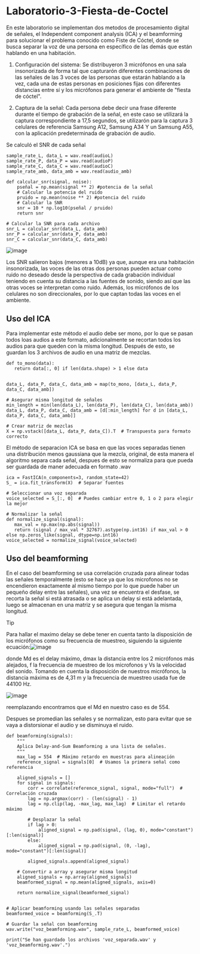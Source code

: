 # Laboratorio-3-Fiesta-de-Coctel

En este laboratorio se implementan dos metodos de procesamiento digital de señales, el Independent component analysis (ICA) y el beamforming para solucionar el problema conocido como Fiste de Cóctel, donde se busca separar la voz de una persona en específico de las demás que están hablando en una habitación.

1. Configuración del sistema:
Se distribuyeron 3 micrófonos en una sala insonorizada de forma tal que capturarón diferentes combinaciones de las señales de las 3 voces de las personas que estarán hablando a la vez, cada una de estas personas en posiciones fijas con diferentes distancias entre sí y los micrófonos para generar el ambiente de "fiesta de cóctel".

2. Captura de la señal:
Cada persona debe decir una frase diferente durante el tiempo de grabación de la señal, en este caso se utilizará la captura correspondiente a 17,5 segundos, se utilizarón para la captura 3 celulares de referencia Samsung A12, Samsung A34 Y un Samsung A55, con la aplicación predeterminada de grabación de audio.

Se calculó el SNR de cada señal
```
sample_rate_L, data_L = wav.read(audioL)
sample_rate_P, data_P = wav.read(audioP)
sample_rate_C, data_C = wav.read(audioC)
sample_rate_amb, data_amb = wav.read(audio_amb)

def calcular_snr(signal, noise):
    pseñal = np.mean(signal ** 2) #potencia de la señal
    # Calcular la potencia del ruido
    pruido = np.mean(noise ** 2) #potencia del ruido
    # Calcular la SNR
    snr = 10 * np.log10(pseñal / pruido)
    return snr

# Calcular la SNR para cada archivo
snr_L = calcular_snr(data_L, data_amb)
snr_P = calcular_snr(data_P, data_amb)
snr_C = calcular_snr(data_C, data_amb)
```

![image](https://github.com/user-attachments/assets/830c4f95-ee1e-4b68-bbcc-2aea0eb86b8c)

Los SNR salieron bajos (menores a 10dB) ya que, aunque era una habitación insonorizada, las voces de las otras dos personas pueden actuar como ruido no deseado desde la perspectiva de cada grabación individual teniendo en cuenta su distancia a las fuentes de sonido, siendo así que las otras voces se interpretan como ruido. Además, los micrófonos de los celulares no son direccionales, por lo que captan todas las voces en el ambiente.

## Uso del ICA
Para implementar este método el audio debe ser mono, por lo que se pasan todos loas audios a este formato, adicionalmente se recortan todos los audios para que queden con la misma longitud.
Después de esto, se guardan los 3 archivos de audio en una matriz de mezclas.
 ```
def to_mono(data):
    return data[:, 0] if len(data.shape) > 1 else data


data_L, data_P, data_C, data_amb = map(to_mono, [data_L, data_P, data_C, data_amb])

# Asegurar misma longitud de señales
min_length = min(len(data_L), len(data_P), len(data_C), len(data_amb))
data_L, data_P, data_C, data_amb = [d[:min_length] for d in [data_L, data_P, data_C, data_amb]]

# Crear matriz de mezclas
X = np.vstack([data_L, data_P, data_C]).T  # Transpuesta para formato correcto
```
El método de separacion ICA se basa en que las voces separadas tienen una distribución menos gaussiana que la mezcla, original, de esta manera el algoritmo separa cada señal, despues de esto se normaliza para que pueda ser guardada de maner adecuada en formato .wav

 ```
ica = FastICA(n_components=3, random_state=42)
S_ = ica.fit_transform(X)  # Separar fuentes

# Seleccionar una voz separada
voice_selected = S_[:, 0]  # Puedes cambiar entre 0, 1 o 2 para elegir la mejor

# Normalizar la señal
def normalize_signal(signal):
    max_val = np.max(np.abs(signal))
    return (signal / max_val * 32767).astype(np.int16) if max_val > 0 else np.zeros_like(signal, dtype=np.int16)
voice_selected = normalize_signal(voice_selected)
 ```
## Uso del beamforming
En el caso del beamforming se usa correlación cruzada para alinear todas las señales temporalmente (esto se hace ya que los microfonos no se encendieron exactamente al mismo tiempo por lo que puede haber un pequeño delay entre las señales), una vez se encuentra el desfase, se recorta la señal si está atrasada o se aplica un delay si está adelantada, luego se almacenan en una matriz y se asegura que tengan la misma longitud.
>[!TIP]
>Para hallar el maximo delay se debe tener en cuenta tanto la disposición de los micrófonos como su frecuencia de muestreo, siguiendo la siguiente ecuación:![image](https://github.com/user-attachments/assets/e621bdd4-25d1-4619-bdfe-a15634868710)

donde Md es el delay máximo, dmax la distancia entre los 2 micrófonos más alejados, f la frecuencia de muestreo de los microfonos y Vs la velocidad del sonido.
Tomando en cuenta la disposición de nuestros micrófonos, la distancia máxima es de 4,31 m y la frecuencia de muestreo usada fue de 44100 Hz.


![image](https://github.com/user-attachments/assets/a8a17081-13c5-4843-bbc1-aa7d0b4fe9ce)


reemplazando encontramos que el Md en nuestro caso es de 554.

Despues se promedian las señales y se normalizan, esto para evitar que se vaya a distorsionar el audio y se disminuya el ruido.
```
def beamforming(signals):
    """
    Aplica Delay-and-Sum Beamforming a una lista de señales.
    """
    max_lag = 554  # Máximo retardo en muestras para alineación
    reference_signal = signals[0]  # Usamos la primera señal como referencia

    aligned_signals = []
    for signal in signals:
        corr = correlate(reference_signal, signal, mode="full")  # Correlación cruzada
        lag = np.argmax(corr) - (len(signal) - 1)
        lag = np.clip(lag, -max_lag, max_lag)  # Limitar el retardo máximo

        # Desplazar la señal
        if lag > 0:
            aligned_signal = np.pad(signal, (lag, 0), mode="constant")[:len(signal)]
        else:
            aligned_signal = np.pad(signal, (0, -lag), mode="constant")[:len(signal)]

        aligned_signals.append(aligned_signal)

    # Convertir a array y asegurar misma longitud
    aligned_signals = np.array(aligned_signals)
    beamformed_signal = np.mean(aligned_signals, axis=0)

    return normalize_signal(beamformed_signal)


# Aplicar beamforming usando las señales separadas
beamformed_voice = beamforming(S_.T)

# Guardar la señal con beamforming
wav.write("voz_beamforming.wav", sample_rate_L, beamformed_voice)

print("Se han guardado los archivos 'voz_separada.wav' y 'voz_beamforming.wav'.")
```


